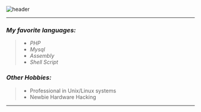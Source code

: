 ![header](https://capsule-render.vercel.app/api?type=soft&height=100&color=gradient&animation=fadeIn&section=header&text=Welcome!,%20i%20am%20Mordare&fontSize=50&theme=tokyonight)

<hr>

<h3><em>My favorite languages:</em></h3>
<blockquote>
  <ul>
    <li><em>PHP</em></li>
    <li><em>Mysql</em></li>
    <li><em>Assembly</em></li>
    <li><em>Shell Script</em></li>
  </ul>
</blockquote>

<h3><em>Other Hobbies:</em></h3>
<blockquote>
  <ul>
    <li>Professional in Unix/Linux systems</li>
    <li>Newbie Hardware Hacking</li>
  </ul>
</blockquote>

<hr>
